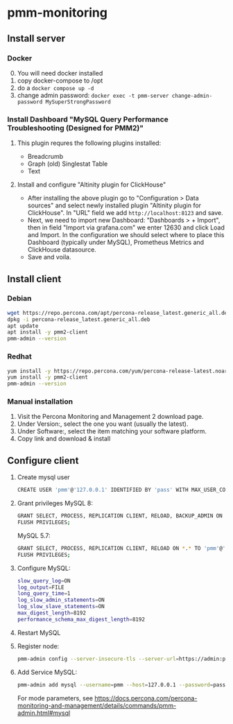 # pmm-monitoring

## Install server

### Docker

0. You will need docker installed
1. copy docker-compose to /opt
2. do a `docker compose up -d`
3. change admin password: `docker exec -t pmm-server change-admin-password MySuperStrongPassword`

### Install Dashboard "MySQL Query Performance Troubleshooting (Designed for PMM2)"

1. This plugin requres the following plugins installed:

   - Breadcrumb
   - Graph (old) Singlestat Table
   - Text

2. Install and configure "Altinity plugin for ClickHouse"

   - After installing the above plugin go to "Configuration > Data sources" and select newly installed plugin "Altinity plugin for ClickHouse". In "URL" field we add `http://localhost:8123` and save.
   - Next, we need to import new Dashboard: "Dashboards > + Import", then in field "Import via grafana.com" we enter 12630 and click Load and Import. In the configuration we should select where to place this Dashboard (typically under MySQL), Prometheus Metrics and ClickHouse datasource.
   - Save and voila.

## Install client

### Debian

```bash
wget https://repo.percona.com/apt/percona-release_latest.generic_all.deb
dpkg -i percona-release_latest.generic_all.deb
apt update
apt install -y pmm2-client
pmm-admin --version
```

### Redhat

```bash
yum install -y https://repo.percona.com/yum/percona-release-latest.noarch.rpm
yum install -y pmm2-client
pmm-admin --version
```

### Manual installation

1. Visit the Percona Monitoring and Management 2 download page.
2. Under Version:, select the one you want (usually the latest).
3. Under Software:, select the item matching your software platform.
4. Copy link and download & install

## Configure client

1. Create mysql user

   ```bash
   CREATE USER 'pmm'@'127.0.0.1' IDENTIFIED BY 'pass' WITH MAX_USER_CONNECTIONS 10;
   ```

2. Grant privileges
   MySQL 8:

   ```bash
   GRANT SELECT, PROCESS, REPLICATION CLIENT, RELOAD, BACKUP_ADMIN ON *.* TO 'pmm'@'127.0.0.1';
   FLUSH PRIVILEGES;
   ```

   MySQL 5.7:

   ```bash
   GRANT SELECT, PROCESS, REPLICATION CLIENT, RELOAD ON *.* TO 'pmm'@'127.0.0.1';
   FLUSH PRIVILEGES;
   ```

3. Configure MySQL:

   ```bash
   slow_query_log=ON
   log_output=FILE
   long_query_time=1
   log_slow_admin_statements=ON
   log_slow_slave_statements=ON
   max_digest_length=8192
   performance_schema_max_digest_length=8192
   ```

4. Restart MySQL

5. Register node:

   ```bash
   pmm-admin config --server-insecure-tls --server-url=https://admin:pass@server-hostname-or-ip:443
   ```

6. Add Service MySQL:

   ```bash
   pmm-admin add mysql --username=pmm --host=127.0.0.1 --password=pass --size-slow-logs=2GiB
   ```

   For mode parameters, see https://docs.percona.com/percona-monitoring-and-management/details/commands/pmm-admin.html#mysql
